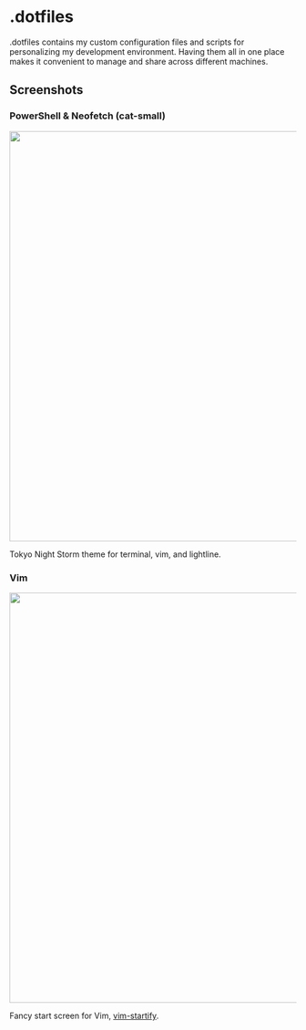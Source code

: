 # .dotfiles
.dotfiles contains my custom configuration files and scripts for personalizing my development environment. Having them all in one place makes it convenient to manage and share across different machines.

## Screenshots
### PowerShell & Neofetch (cat-small)
<img alt="" src="https://github.com/tmthyadms/.dotfiles/assets/72775553/074a133b-6b8f-4534-86bc-6c17a9242d60" width="720"/>

Tokyo Night Storm theme for terminal, vim, and lightline.
<br />

### Vim
<img alt="" src="https://github.com/tmthyadms/.dotfiles/assets/72775553/9adb7d1d-fc54-4bc0-bb3b-02cc062ed5a7" width="720"/>

Fancy start screen for Vim, [vim-startify](https://github.com/mhinz/vim-startify).
